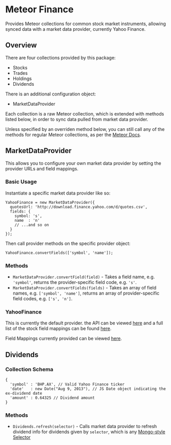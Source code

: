 Meteor Finance
======
Provides Meteor collections for common stock market instruments, allowing synced data with a market data provider, currently Yahoo Finance.

Overview
------
There are four collections provided by this package:
- Stocks
- Trades
- Holdings
- Dividends

There is an additional configuration object:
- MarketDataProvider

Each collection is a raw Meteor collection, which is extended with methods listed below, in order to sync data pulled from market data provider.

Unless specified by an overriden method below, you can still call any of the methods for regular Meteor collections, as per the [Meteor Docs](http://docs.meteor.com).

MarketDataProvider
------
This allows you to configure your own market data provider by setting the provider URLs and field mappings.

### Basic Usage
Instantiate a specific market data provider like so:
```
YahooFinance = new MarketDataProvider({
  quotesUrl: 'http://download.finance.yahoo.com/d/quotes.csv',
  fields: {
    symbol: 's',
    name  : 'n'
    // ...and so on
  }
});
```
Then call provider methods on the specific provider object:
```
YahooFinance.convertFields(['symbol', 'name']);
```

### Methods
- `MarketDataProvider.convertField(field)` - Takes a field name, e.g. `'symbol'`, returns the provider-specific field code, e.g. `'s'`.
- `MarketDataProvider.convertFields(fields)` - Takes an array of field names, e.g. `['symbol', 'name']`, returns an array of provider-specific field codes, e.g. `['s', 'n']`.

### YahooFinance
This is currently the default provider. the API can be viewed [here](https://code.google.com/p/yahoo-finance-managed/wiki/CSVAPI) and a full list of the stock field mappings can be found [here](http://cliffngan.net/a/13).

Field Mappings currently provided can be viewed [here](https://github.com/francisbyrne/meteor-finance/blob/master/lib/providers/yahoo.js).

Dividends
------
### Collection Schema
```
{
  'symbol' : 'BHP.AX', // Valid Yahoo Finance ticker
  'date'   : new Date("Aug 9, 2013"), // JS Date object indicating the ex-dividend date
  'amount' : 0.64325 // Dividend amount
}
```

### Methods
- `Dividends.refresh(selector)` - Calls market data provider to refresh dividend info for dividends given by `selector`, which is any [Mongo-style Selector](http://docs.meteor.com/#selectors)